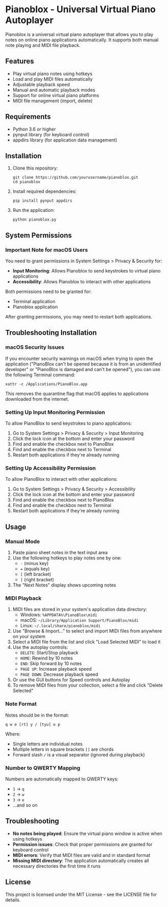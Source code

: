 # Pianoblox - Universal Virtual Piano Autoplayer

Pianoblox is a universal virtual piano autoplayer that allows you to play notes on online piano applications automatically. It supports both manual note playing and MIDI file playback.

## Features

- Play virtual piano notes using hotkeys
- Load and play MIDI files automatically
- Adjustable playback speed
- Manual and automatic playback modes
- Support for online virtual piano platforms
- MIDI file management (import, delete)

## Requirements

- Python 3.6 or higher
- pynput library (for keyboard control)
- appdirs library (for application data management)

## Installation

1. Clone this repository:
   ```
   git clone https://github.com/yourusername/pianoblox.git
   cd pianoblox
   ```

2. Install required dependencies:
   ```
   pip install pynput appdirs
   ```

3. Run the application:
   ```
   python pianoblox.py
   ```

## System Permissions

### Important Note for macOS Users

You need to grant permissions in System Settings > Privacy & Security for:
- **Input Monitoring**: Allows Pianoblox to send keystrokes to virtual piano applications
- **Accessibility**: Allows Pianoblox to interact with other applications

Both permissions need to be granted for:
- Terminal application
- Pianoblox application

After granting permissions, you may need to restart both applications.

## Troubleshooting Installation

### macOS Security Issues

If you encounter security warnings on macOS when trying to open the application ("PianoBlox can't be opened because it is from an unidentified developer" or "PianoBlox is damaged and can't be opened"), you can use the following Terminal command:

```
xattr -c /Applications/PianoBlox.app
```

This removes the quarantine flag that macOS applies to applications downloaded from the internet.

### Setting Up Input Monitoring Permission

To allow PianoBlox to send keystrokes to piano applications:

1. Go to System Settings > Privacy & Security > Input Monitoring
2. Click the lock icon at the bottom and enter your password
3. Find and enable the checkbox next to PianoBlox
4. Find and enable the checkbox next to Terminal
5. Restart both applications if they're already running

### Setting Up Accessibility Permission

To allow PianoBlox to interact with other applications:

1. Go to System Settings > Privacy & Security > Accessibility
2. Click the lock icon at the bottom and enter your password
3. Find and enable the checkbox next to PianoBlox
4. Find and enable the checkbox next to Terminal
5. Restart both applications if they're already running

## Usage

### Manual Mode

1. Paste piano sheet notes in the text input area
2. Use the following hotkeys to play notes one by one:
   - `-` (minus key)
   - `=` (equals key)
   - `[` (left bracket)
   - `]` (right bracket)
3. The "Next Notes" display shows upcoming notes

### MIDI Playback

1. MIDI files are stored in your system's application data directory:
   - Windows: `%APPDATA%\PianoBlox\midi`
   - macOS: `~/Library/Application Support/PianoBlox/midi`
   - Linux: `~/.local/share/pianoblox/midi`
2. Use "Browse & Import..." to select and import MIDI files from anywhere on your system
3. Select a MIDI file from the list and click "Load Selected MIDI" to load it
4. Use the autoplay controls:
   - `DELETE`: Start/Stop playback
   - `HOME`: Rewind by 10 notes
   - `END`: Skip forward by 10 notes
   - `PAGE UP`: Increase playback speed
   - `PAGE DOWN`: Decrease playback speed
5. Or use the GUI buttons for Speed controls and Autoplay
6. To remove MIDI files from your collection, select a file and click "Delete Selected"

### Note Format

Notes should be in the format:
```
q w e [rt] y / [tyu] o p
```

Where:
- Single letters are individual notes
- Multiple letters in square brackets `[]` are chords
- Forward slash `/` is a visual separator (ignored during playback)

### Number to QWERTY Mapping

Numbers are automatically mapped to QWERTY keys:
- `1` → `q`
- `2` → `w`
- `3` → `e`
- ...and so on

## Troubleshooting

- **No notes being played**: Ensure the virtual piano window is active when using hotkeys
- **Permission issues**: Check that proper permissions are granted for keyboard control
- **MIDI errors**: Verify that MIDI files are valid and in standard format
- **Missing MIDI directory**: The application automatically creates all necessary directories the first time it runs

## License

This project is licensed under the MIT License - see the LICENSE file for details. 